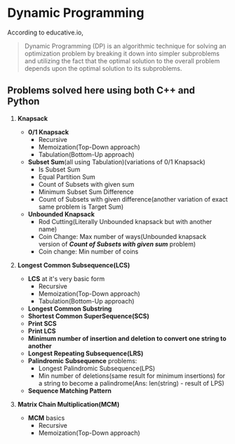 # Dynamic Programming

According to educative.io,

> Dynamic Programming (DP) is an algorithmic technique for solving an optimization problem by breaking it down into simpler subproblems and utilizing the fact that the optimal solution to the overall problem depends upon the optimal solution to its subproblems.

## Problems solved here using both C++ and Python

1. **Knapsack**
    * **0/1 Knapsack**
        * Recursive
        * Memoization(Top-Down approach)
        * Tabulation(Bottom-Up approach)
    * **Subset Sum**(all using Tabulation)(variations of 0/1 Knapsack)
        * Is Subset Sum
        * Equal Partition Sum
        * Count of Subsets with given sum
        * Minimum Subset Sum Difference
        * Count of Subsets with given difference(another variation of exact same problem is Target Sum)
    * **Unbounded Knapsack**
        * Rod Cutting(Literally Unbounded knapsack but with another name)
        * Coin Change: Max number of ways(Unbounded knapsack version of ***Count of Subsets with given sum*** problem)
        * Coin change: Min number of coins

2. **Longest Common Subsequence(LCS)**
    * **LCS** at it's very basic form
        * Recursive
        * Memoization(Top-Down approach)
        * Tabulation(Bottom-Up approach)
    * **Longest Common Substring**
    * **Shortest Common SuperSequence(SCS)**
    * **Print SCS**
    * **Print LCS**
    * **Minimum number of insertion and deletion to convert one string to another**
    * **Longest Repeating Subsequence(LRS)**
    * **Palindromic Subsequence** problems:
        * Longest Palindromic Subsequence(LPS)
        * Min number of deletions(same result for minimum insertions) for a string to become a palindrome(Ans: len(string) - result of LPS)
    * **Sequence Matching Pattern**

3. **Matrix Chain Multiplication(MCM)**
    * **MCM** basics
        * Recursive
        * Memoization(Top-Down approach)